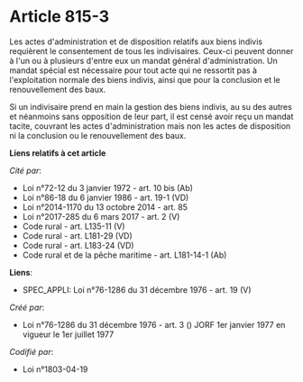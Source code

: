 # Article 815-3

Les actes d'administration et de disposition relatifs aux biens indivis requièrent le consentement de tous les indivisaires.
Ceux-ci peuvent donner à l'un ou à plusieurs d'entre eux un mandat général d'administration. Un mandat spécial est nécessaire
pour tout acte qui ne ressortit pas à l'exploitation normale des biens indivis, ainsi que pour la conclusion et le
renouvellement des baux.

Si un indivisaire prend en main la gestion des biens indivis, au su des autres et néanmoins sans opposition de leur part, il
est censé avoir reçu un mandat tacite, couvrant les actes d'administration mais non les actes de disposition ni la conclusion
ou le renouvellement des baux.

**Liens relatifs à cet article**

_Cité par_:

  - Loi n°72-12 du 3 janvier 1972 - art. 10 bis (Ab)
  - Loi n°86-18 du 6 janvier 1986 - art. 19-1 (VD)
  - Loi n°2014-1170 du 13 octobre 2014 - art. 85
  - Loi n°2017-285 du 6 mars 2017 - art. 2 (V)
  - Code rural - art. L135-11 (V)
  - Code rural - art. L181-29 (VD)
  - Code rural - art. L183-24 (VD)
  - Code rural et de la pêche maritime - art. L181-14-1 (Ab)

**Liens**:

  - SPEC_APPLI: Loi n°76-1286 du 31 décembre 1976 - art. 19 (V)

_Créé par_:

  - Loi n°76-1286 du 31 décembre 1976 - art. 3 () JORF 1er janvier 1977 en vigueur le 1er juillet 1977

_Codifié par_:

  - Loi n°1803-04-19
